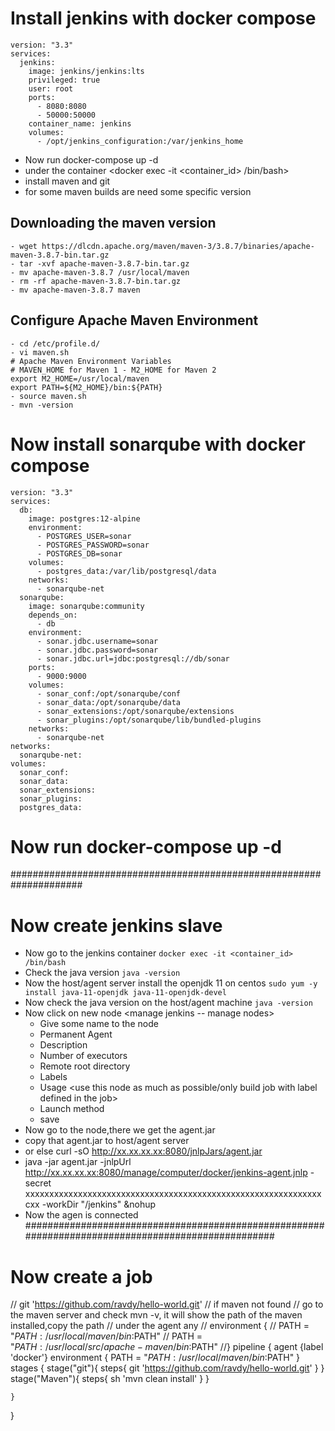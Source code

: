 # Install jenkins with docker compose
```
version: "3.3"
services:
  jenkins:
    image: jenkins/jenkins:lts
    privileged: true
    user: root
    ports:
      - 8080:8080
      - 50000:50000
    container_name: jenkins
    volumes:
      - /opt/jenkins_configuration:/var/jenkins_home
```
- Now run docker-compose up -d
- under the container <docker exec -it <container_id> /bin/bash>
- install maven and git
- for some maven builds are need some specific version
## Downloading the maven version
    - wget https://dlcdn.apache.org/maven/maven-3/3.8.7/binaries/apache-maven-3.8.7-bin.tar.gz
    - tar -xvf apache-maven-3.8.7-bin.tar.gz
    - mv apache-maven-3.8.7 /usr/local/maven
    - rm -rf apache-maven-3.8.7-bin.tar.gz
    - mv apache-maven-3.8.7 maven
## Configure Apache Maven Environment
    - cd /etc/profile.d/
    - vi maven.sh
    # Apache Maven Environment Variables
    # MAVEN_HOME for Maven 1 - M2_HOME for Maven 2
    export M2_HOME=/usr/local/maven
    export PATH=${M2_HOME}/bin:${PATH}
    - source maven.sh
    - mvn -version
# Now install sonarqube with docker compose
```
version: "3.3"
services:
  db:
    image: postgres:12-alpine
    environment:
      - POSTGRES_USER=sonar
      - POSTGRES_PASSWORD=sonar
      - POSTGRES_DB=sonar
    volumes:
      - postgres_data:/var/lib/postgresql/data
    networks:
      - sonarqube-net
  sonarqube:
    image: sonarqube:community
    depends_on:
      - db
    environment:
      - sonar.jdbc.username=sonar
      - sonar.jdbc.password=sonar 
      - sonar.jdbc.url=jdbc:postgresql://db/sonar
    ports:
      - 9000:9000
    volumes:
      - sonar_conf:/opt/sonarqube/conf
      - sonar_data:/opt/sonarqube/data
      - sonar_extensions:/opt/sonarqube/extensions
      - sonar_plugins:/opt/sonarqube/lib/bundled-plugins
    networks:
      - sonarqube-net
networks:
  sonarqube-net:
volumes:
  sonar_conf:
  sonar_data:
  sonar_extensions:
  sonar_plugins:
  postgres_data:
```
# Now run docker-compose up -d
#####################################################################
# Now create jenkins slave 
- Now go to the jenkins container
    ```docker exec -it <container_id> /bin/bash ```
- Check the java version
    ```java -version```
- Now the host/agent server install the openjdk 11 on centos
    ```sudo yum -y install java-11-openjdk java-11-openjdk-devel```
- Now check the java version on the host/agent machine
    ```java -version```
- Now click on new node <manage jenkins -- manage nodes>
    - Give some name to the node
    - Permanent Agent
    - Description
    - Number of executors <A good value to start with would be the number of CPU cores on the machine>
    - Remote root directory <create a diretory on the agent server>
    - Labels <FROM THIS LABEL WE CALL THE JENKINS JOB>
    - Usage <use this node as much as possible/only build job with label defined in the job>
    - Launch method <Launch agent connecting to the control>
    - save
- Now go to the node,there we get the agent.jar 
- copy that agent.jar to host/agent server
- or else curl -sO http://xx.xx.xx.xx:8080/jnlpJars/agent.jar
- java -jar agent.jar -jnlpUrl http://xx.xx.xx.xx:8080/manage/computer/docker/jenkins-agent.jnlp -secret xxxxxxxxxxxxxxxxxxxxxxxxxxxxxxxxxxxxxxxxxxxxxxxxxxxxxxxxxxxxxxcxx -workDir "/jenkins" &nohup
- Now the agen is connected
###################################################################################################
# Now create a job
// git 'https://github.com/ravdy/hello-world.git'
// if maven not found
// go to the maven server and check mvn -v, it will show the path of the maven installed,copy the path
// under the agent any 
// environment {
//     PATH = "${PATH}:/usr/local/maven/bin:$PATH"
//     PATH = "${PATH}:/usr/local/src/apache-maven/bin:$PATH"
//}
pipeline {
    agent {label 'docker'}
    environment {
        PATH = "${PATH}:/usr/local/maven/bin:$PATH"
    }
    stages {
        stage("git"){
            steps{
                git 'https://github.com/ravdy/hello-world.git'
            }
        }
        stage("Maven"){
            steps{
                sh 'mvn clean install'
            }
        }
        
    }
}